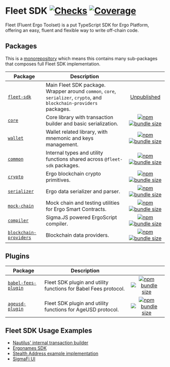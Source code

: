 # Fleet SDK [![Checks](https://img.shields.io/github/actions/workflow/status/fleet-sdk/fleet/ci.yml?logo=githubactions)](https://github.com/fleet-sdk/fleet/actions) [![Coverage](https://img.shields.io/codecov/c/gh/fleet-sdk/fleet?logo=codecov)](https://app.codecov.io/gh/fleet-sdk/fleet)

Fleet (Fluent Ergo Toolset) is a put TypeScript SDK for Ergo Platform, offering an easy, fluent and flexible way to write off-chain code.

## Packages

This is a [monorepository](https://monorepo.tools/) which means this contains many sub-packages that composes full Fleet SDK implementation.

| Package                                                   | Description                                                                                                           |                                                                                                                                                                                                                                                                                                                   |
| --------------------------------------------------------- | --------------------------------------------------------------------------------------------------------------------- | :---------------------------------------------------------------------------------------------------------------------------------------------------------------------------------------------------------------------------------------------------------------------------------------------------------------: |
| [`fleet-sdk`](/packages/fleet-sdk/)                       | Main Fleet SDK package. Wrapper around `common`, `core`, `serializer`, `crypto`, and `blockchain-providers` packages. |                                                                                                                            [Unpublished](https://github.com/fleet-sdk/fleet/issues/79)                                                                                                                            |
| [`core`](/packages/core/)                                 | Core library with transaction builder and basic serialization.                                                        |                                 [![npm](https://img.shields.io/npm/v/@fleet-sdk/core)](https://www.npmjs.com/package/@fleet-sdk/core) [![bundle size](https://img.shields.io/bundlephobia/minzip/@fleet-sdk/core?label=minzip)](https://bundlephobia.com/package/@fleet-sdk/core)                                 |
| [`wallet`](/packages/wallet/)                             | Wallet related library, with mnemonic and keys management.                                                            |                             [![npm](https://img.shields.io/npm/v/@fleet-sdk/wallet)](https://www.npmjs.com/package/@fleet-sdk/wallet) [![bundle size](https://img.shields.io/bundlephobia/minzip/@fleet-sdk/wallet?label=minzip)](https://bundlephobia.com/package/@fleet-sdk/wallet)                             |
| [`common`](/packages/common/)                             | Internal types and utility functions shared across `@fleet-sdk` packages.                                             |                             [![npm](https://img.shields.io/npm/v/@fleet-sdk/common)](https://www.npmjs.com/package/@fleet-sdk/common) [![bundle size](https://img.shields.io/bundlephobia/minzip/@fleet-sdk/common?label=minzip)](https://bundlephobia.com/package/@fleet-sdk/common)                             |
| [`crypto`](/packages/crypto/)                             | Ergo blockchain crypto primitives.                                                                                    |                             [![npm](https://img.shields.io/npm/v/@fleet-sdk/crypto)](https://www.npmjs.com/package/@fleet-sdk/crypto) [![bundle size](https://img.shields.io/bundlephobia/minzip/@fleet-sdk/crypto?label=minzip)](https://bundlephobia.com/package/@fleet-sdk/crypto)                             |
| [`serializer`](/packages/serializer/)                     | Ergo data serializer and parser.                                                                                      |                     [![npm](https://img.shields.io/npm/v/@fleet-sdk/serializer)](https://www.npmjs.com/package/@fleet-sdk/serializer) [![bundle size](https://img.shields.io/bundlephobia/minzip/@fleet-sdk/serializer?label=minzip)](https://bundlephobia.com/package/@fleet-sdk/serializer)                     |
| [`mock-chain`](/packages/mock-chain/)                     | Mock chain and testing utilities for Ergo Smart Contracts.                                                            |                     [![npm](https://img.shields.io/npm/v/@fleet-sdk/mock-chain)](https://www.npmjs.com/package/@fleet-sdk/mock-chain) [![bundle size](https://img.shields.io/bundlephobia/minzip/@fleet-sdk/mock-chain?label=minzip)](https://bundlephobia.com/package/@fleet-sdk/mock-chain)                     |
| [`compiler`](/packages/compiler/)                         | Sigma.JS powered ErgoScript compiler.                                                                                 |                         [![npm](https://img.shields.io/npm/v/@fleet-sdk/compiler)](https://www.npmjs.com/package/@fleet-sdk/compiler) [![bundle size](https://img.shields.io/bundlephobia/minzip/@fleet-sdk/compiler?label=minzip)](https://bundlephobia.com/package/@fleet-sdk/compiler)                         |
| [`blockchain-providers`](/packages/blockchain-providers/) | Blockchain data providers.                                                                                            | [![npm](https://img.shields.io/npm/v/@fleet-sdk/blockchain-providers)](https://www.npmjs.com/package/@fleet-sdk/blockchain-providers) [![bundle size](https://img.shields.io/bundlephobia/minzip/@fleet-sdk/blockchain-providers?label=minzip)](https://bundlephobia.com/package/@fleet-sdk/blockchain-providers) |

## Plugins

| Package                                     | Description                                                     |                                                                                                                                                                                                                                                                                                       |
| ------------------------------------------- | --------------------------------------------------------------- | :---------------------------------------------------------------------------------------------------------------------------------------------------------------------------------------------------------------------------------------------------------------------------------------------------: |
| [`babel-fees-plugin`](/plugins/babel-fees/) | Fleet SDK plugin and utility functions for Babel Fees protocol. | [![npm](https://img.shields.io/npm/v/@fleet-sdk/babel-fees-plugin)](https://www.npmjs.com/package/@fleet-sdk/babel-fees-plugin) [![bundle size](https://img.shields.io/bundlephobia/minzip/@fleet-sdk/babel-fees-plugin?label=minzip)](https://bundlephobia.com/package/@fleet-sdk/babel-fees-plugin) |
| [`ageusd-plugin`](/plugins/ageusd/)         | Fleet SDK plugin and utility functions for AgeUSD protocol.     |         [![npm](https://img.shields.io/npm/v/@fleet-sdk/ageusd-plugin)](https://www.npmjs.com/package/@fleet-sdk/ageusd-plugin) [![bundle size](https://img.shields.io/bundlephobia/minzip/@fleet-sdk/ageusd-plugin?label=minzip)](https://bundlephobia.com/package/@fleet-sdk/ageusd-plugin)         |

## Fleet SDK Usage Examples

- [Nautilus' internal transaction builder](https://github.com/capt-nemo429/nautilus-wallet/blob/master/src/api/ergo/transaction/txBuilder.ts#L95)
- [Ergonames SDK](https://github.com/ergonames/sdk/blob/master/tx-lib/index.js)
- [Stealth Address example implementation](https://github.com/ross-weir/ergo-stealth-address-example)
- [SigmaFi UI](https://github.com/capt-nemo429/sigmafi-ui)
